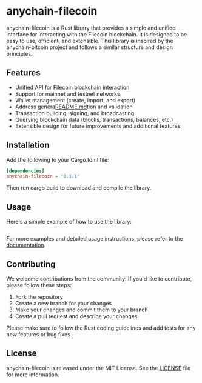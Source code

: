 # anychain-filecoin

anychain-filecoin is a Rust library that provides a simple and unified interface for interacting with the Filecoin blockchain. It is designed to be easy to use, efficient, and extensible. This library is inspired by the anychain-bitcoin project and follows a similar structure and design principles.

## Features

- Unified API for Filecoin blockchain interaction
- Support for mainnet and testnet networks
- Wallet management (create, import, and export)
- Address genera[README.md](README.md)tion and validation
- Transaction building, signing, and broadcasting
- Querying blockchain data (blocks, transactions, balances, etc.)
- Extensible design for future improvements and additional features

## Installation

Add the following to your Cargo.toml file:
```toml
[dependencies]
anychain-filecoin = "0.1.1"
```

Then run cargo build to download and compile the library.

## Usage

Here's a simple example of how to use the library:
```rust
```

For more examples and detailed usage instructions, please refer to the [documentation](https://docs.rs/anychain-filecoin).

## Contributing

We welcome contributions from the community! If you'd like to contribute, please follow these steps:

1. Fork the repository
2. Create a new branch for your changes
3. Make your changes and commit them to your branch
4. Create a pull request and describe your changes

Please make sure to follow the Rust coding guidelines and add tests for any new features or bug fixes.

## License

anychain-filecoin is released under the MIT License. See the [LICENSE](LICENSE) file for more information. 